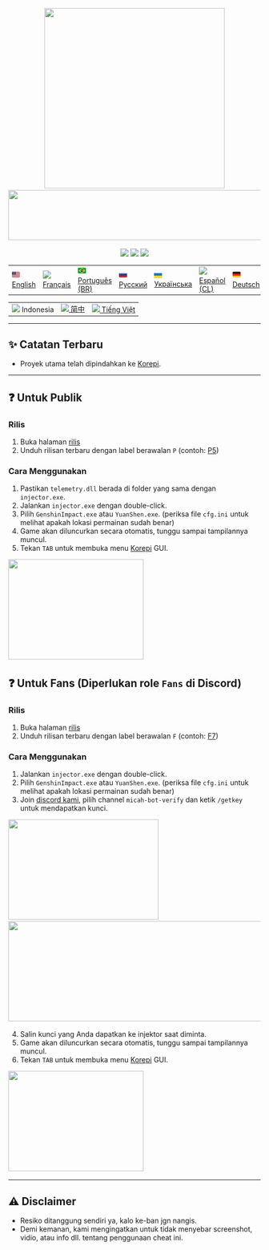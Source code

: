 <p align="center">
  <a href="#"><img width="360" height="360" src="https://media.discordapp.net/attachments/1033549666769449002/1107009612210765955/matches.png"></a>
  <a href="#"><img width="650" height="100" src="https://share.creavite.co/FBkHy3zbN4CgWCr0.gif"></a>
</p>

<p align="center">
	<a href="https://github.com/Korepi/keyauth-cpp-library/releases"><img src="https://img.shields.io/github/downloads/Korepi/keyauth-cpp-library/total.svg?style=for-the-badge&color=darkcyan"></a>
	<a href="https://github.com/Korepi/Korepi/graphs/contributors"><img src="https://img.shields.io/github/contributors/Korepi/Korepi?style=for-the-badge&color=darkcyan"></a>
	<a href="https://discord.gg/cottonbuds"><img src="https://img.shields.io/discord/440536354544156683?label=Discord&logo=discord&style=for-the-badge&color=darkviolet"></a>
</p>

<div align="center">
<table>
  <tr>
    <td valign="center"><a href="README.md"><img src="https://github.com/twitter/twemoji/blob/master/assets/svg/1f1fa-1f1f8.svg" width="16"/> English</td>
    <td valign="center"><a href="README_fr-fr.md"><img src="https://em-content.zobj.net/thumbs/160/twitter/154/flag-for-france_1f1eb-1f1f7.png" width="16"/> Français</td>
    <td valign="center"><a href="README_pt-br.md"><img src="https://github.com/twitter/twemoji/blob/master/assets/svg/1f1e7-1f1f7.svg" width="16"/> Português (BR)</td>
    <td valign="center"><a href="README_ru-ru.md"><img src="https://github.com/twitter/twemoji/blob/master/assets/svg/1f1f7-1f1fa.svg" width="16"/> Русский</a></td>
    <td valign="center"><a href="README_ua-ua.md"><img src="https://github.com/Andrew1397/Ukraine/blob/main/Flag_of_Ukraine.png" width="16"/> Українська</a></td>
    <td valign="center"><a href="README_es-cl.md"><img src="https://twemoji.maxcdn.com/v/13.0.0/svg/1f1e8-1f1f1.svg" width="16"/> Español (CL)</td>
    <td valign="center"><a href="README_de-de.md"><img src="https://github.com/twitter/twemoji/blob/master/assets/svg/1f1e9-1f1ea.svg" width="16"/> Deutsch</a></td>
      
  </tr>
</table>
</div>
<div align="center">
<table>
  <tr>
    <td valign="center"><img src="https://em-content.zobj.net/thumbs/120/twitter/351/flag-indonesia_1f1ee-1f1e9.png" width="16"/> Indonesia</td>
    <td valign="center"><a href="README_zh-cn.md"><img src="https://em-content.zobj.net/thumbs/120/twitter/351/flag-china_1f1e8-1f1f3.png" width="16"/> 简中</a></td> 
    <td valign="center"><a href="README_vi-vn.md"><img src="https://em-content.zobj.net/thumbs/120/twitter/351/flag-vietnam_1f1fb-1f1f3.png" width="16"/> Tiếng Việt </a></td>
  </tr>
</table>
</div>

---

## ✨ Catatan Terbaru

- Proyek utama telah dipindahkan ke [Korepi](https://github.com/Korepi/Korepi).

---

## ❓ Untuk Publik

### Rilis

1. Buka halaman [rilis](https://github.com/Korepi/keyauth-cpp-library/releases)
2. Unduh rilisan terbaru dengan label berawalan `P` (contoh: [P5](https://github.com/Korepi/keyauth-cpp-library/releases/tag/P5))

### Cara Menggunakan

1. Pastikan `telemetry.dll` berada di folder yang sama dengan `injector.exe`.
2. Jalankan `injector.exe` dengan double-click.
3. Pilih `GenshinImpact.exe` atau `YuanShen.exe`. (periksa file `cfg.ini` untuk melihat apakah lokasi permainan sudah benar)
4. Game akan diluncurkan secara otomatis, tunggu sampai tampilannya muncul.
5. Tekan `TAB` untuk membuka menu [Korepi](https://github.com/Korepi/Korepi) GUI.

<a href="#"><img width="270" height="200" src="https://images.drivereasy.com/wp-content/uploads/2018/09/img_5ba9fcbbcb694.png"></a>

## ❓ Untuk Fans (Diperlukan role `Fans` di Discord)

### Rilis

1. Buka halaman [rilis](https://github.com/Korepi/keyauth-cpp-library/releases)
2. Unduh rilisan terbaru dengan label berawalan `F` (contoh: [F7](https://github.com/Korepi/keyauth-cpp-library/releases/tag/F7))

### Cara Menggunakan

1. Jalankan `injector.exe` dengan double-click.
2. Pilih `GenshinImpact.exe` atau `YuanShen.exe`. (periksa file `cfg.ini` untuk melihat apakah lokasi permainan sudah benar)
3. Join [discord kami](https://discord.gg/cottonbuds), pilih channel `micah-bot-verify` dan ketik `/getkey` untuk mendapatkan kunci.

<a href="#"><img width="300" height="200" src="https://cdn.discordapp.com/attachments/1126893908597669989/1128329159559622676/image.png"></a>
<a href="#"><img width="700" height="200" src="https://media.discordapp.net/attachments/1126893908597669989/1128329417521889350/Untitled.png"></a>

4. Salin kunci yang Anda dapatkan ke injektor saat diminta.
5. Game akan diluncurkan secara otomatis, tunggu sampai tampilannya muncul.
6. Tekan `TAB` untuk membuka menu [Korepi](https://github.com/Korepi/Korepi) GUI.

<a href="#"><img width="270" height="200" src="https://images.drivereasy.com/wp-content/uploads/2018/09/img_5ba9fcbbcb694.png"></a>

---

## ⚠ Disclaimer

- Resiko ditanggung sendiri ya, kalo ke-ban jgn nangis.
- Demi kemanan, kami mengingatkan untuk tidak menyebar screenshot, vidio, atau info dll. tentang penggunaan cheat ini.
